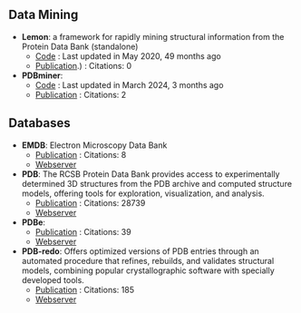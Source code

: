 
## **Data Mining**
- **Lemon**: a framework for rapidly mining structural information from the Protein Data Bank (standalone)
	- [Code](https://github.com/chopralab/lemon) : Last updated in May 2020, 49 months ago
	- [Publication](https://doi.org/10.1093/bioinformatics/btz178).) : Citations: 0
- **PDBminer**: 
	- [Code](https://github.com/ELELAB/PDBminer) : Last updated in March 2024, 3 months ago
	- [Publication](https://doi.org/10.1101/2023.05.06.539447) : Citations: 2

## **Databases**
- **EMDB**: Electron Microscopy Data Bank
	- [Publication](https://doi.org/10.1093/nar/gkad1019) : Citations: 8
	- [Webserver](https://www.ebi.ac.uk/emdb/)
- **PDB**: The RCSB Protein Data Bank provides access to experimentally determined 3D structures from the PDB archive and computed structure models, offering tools for exploration, visualization, and analysis.
	- [Publication](https://doi.org/10.1093/nar/28.1.235) : Citations: 28739
	- [Webserver](https://www.rcsb.org/)
- **PDBe**: 
	- [Publication](http://dx.doi.org/10.1093/nar/gkz990) : Citations: 39
	- [Webserver](https://www.ebi.ac.uk/pdbe)
- **PDB-redo**: Offers optimized versions of PDB entries through an automated procedure that refines, rebuilds, and validates structural models, combining popular crystallographic software with specially developed tools.
	- [Publication](https://doi.org/10.1107/s0907444911054515) : Citations: 185
	- [Webserver](https://pdb-redo.eu/)
